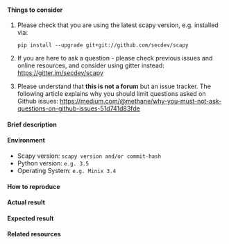 #### Things to consider

1.  Please check that you are using the latest scapy version, e.g. installed via:

    `pip install --upgrade git+git://github.com/secdev/scapy`

2.  If you are here to ask a question - please check previous issues and online resources, and consider using gitter instead: <https://gitter.im/secdev/scapy>

3.  Please understand that **this is not a forum** but an issue tracker. The following article explains why you should limit questions asked on Github issues: <https://medium.com/@methane/why-you-must-not-ask-questions-on-github-issues-51d741d83fde>

#### Brief description

<!-- describe the main issue in one sentence -->
<!-- if possible, describe what components / protocols could be affected by the issue (e.g. wrpcap() + IPv6, it is likely this also affects XXX) -->

#### Environment

-   Scapy version: `scapy version and/or commit-hash`
-   Python version: `e.g. 3.5`
-   Operating System: `e.g. Minix 3.4`

<!-- if needed - further information to get a picture of your setup (e.g. a sketch of your network setup) -->

#### How to reproduce

<!-- step-by-step explanation or a short script, may reference section 'Related resources' -->

#### Actual result

<!-- dump results that outline the issue, please format your code -->

#### Expected result

<!-- describe the expected result and outline the difference to the actual one, could also be a screen shot (e.g. wireshark) -->

#### Related resources

<!-- traces / sample pcaps (stripped to the relevant frames), related standards, RFCs or other resources -->
